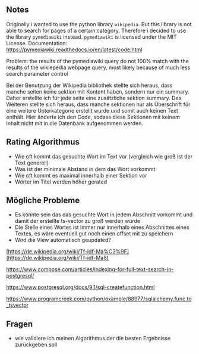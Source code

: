 ## Notes

Originally i wanted to use the python library `wikipedia`.
But this library is not able to search for pages of a certain category.
Therefore i decided to use the library `pymediawiki` instead.
`pymediawiki` is licensed under the MIT License.
Documentation: https://pymediawiki.readthedocs.io/en/latest/code.html

Problem: the results of the pymediawiki query do not 100% match with the results of the wikiepedia webpage query, most likely because of much less search parameter control



Bei der Benutzung der Wikipedia bibliothek stellte sich heraus, dass manche seiten keine sektion mit Kontent haben, sondern nur ein summary. Daher erstellte ich für jede seite eine zusätzliche sektion summary. Des Weiteren stellte sich heraus, dass manche sektionen nur als Überschrift für eine weitere Unterkategorie erstellt wurde und somit auch keinen Text enthält. Hier änderte ich den Code, sodass diese Sektionen mit keinem Inhalt nicht mit in die Datenbank aufgenommen werden.



## Rating Algorithmus

- Wie oft kommt das gesuchte Wort im Text vor (vergleich wie groß ist der Text generell)
- Was ist der minimale Abstand in dem das Wort vorkommt
- Wie oft kommt es maximal innerhalb einer Sektion vor
- Wörter im Titel werden höher gerated



## Mögliche Probleme

- Es könnte sein das das gesuchte Wort in jedem Abschnitt vorkommt und damit der erstellte ts-vector zu groß werden würde
- Die Stelle eines Wortes ist immer nur innerhalb eines Abschnittes eines Textes, es wäre eventuell gut noch einen offset mit zu speichern
- Wird die View automatisch geupdated?





[https://de.wikipedia.org/wiki/Tf-idf-Ma%C3%9F](https://de.wikipedia.org/wiki/Tf-idf-Maß)

https://www.compose.com/articles/indexing-for-full-text-search-in-postgresql/

https://www.postgresql.org/docs/9.1/sql-createfunction.html



https://www.programcreek.com/python/example/88977/sqlalchemy.func.to_tsvector



## Fragen

- wie validiere ich meinen Algorithmus der die besten Ergebnisse zurückgeben soll